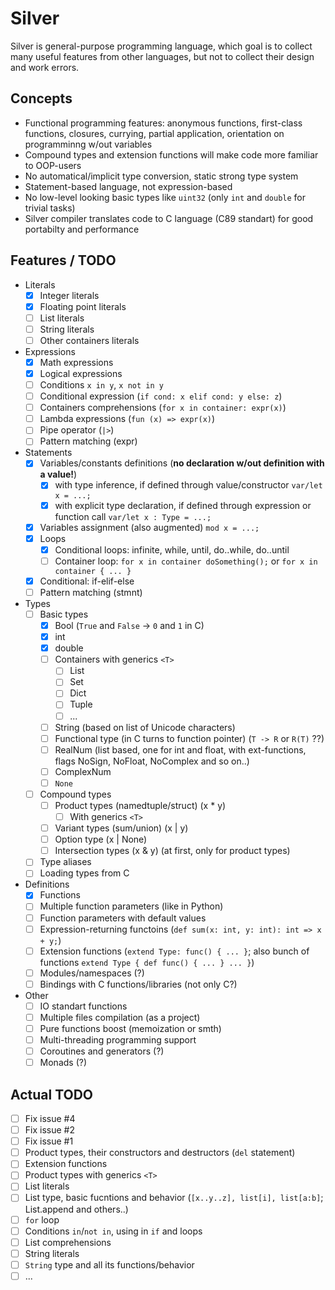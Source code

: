 # Silver
Silver is general-purpose programming language, which goal is to collect many useful features from other languages, but not to collect their design and work errors.

## Concepts

- Functional programming features: anonymous functions, first-class functions, closures, currying, partial application, orientation on programminng w/out variables
- Compound types and extension functions will make code more familiar to OOP-users
- No automatical/implicit type conversion, static strong type system
- Statement-based language, not expression-based
- No low-level looking basic types like `uint32` (only `int` and `double` for trivial tasks)
- Silver compiler translates code to C language (C89 standart) for good portabilty and performance

## Features / TODO

- Literals
  - [x] Integer literals
  - [x] Floating point literals
  - [ ] List literals
  - [ ] String literals
  - [ ] Other containers literals
- Expressions
  - [x] Math expressions
  - [x] Logical expressions
  - [ ] Conditions `x in y`, `x not in y`
  - [ ] Conditional expression (`if cond: x elif cond: y else: z`)
  - [ ] Containers comprehensions (`for x in container: expr(x)`)
  - [ ] Lambda expressions (`fun (x) => expr(x)`)
  - [ ] Pipe operator (`|>`)
  - [ ] Pattern matching (expr)
- Statements
  - [x] Variables/constants definitions (**no declaration w/out definition with a value!**)
    - [x] with type inference, if defined through value/constructor `var/let x = ...;`
    - [x] with explicit type declaration, if defined through expression or function call `var/let x : Type = ...;`
  - [x] Variables assignment (also augmented) `mod x = ...;`
  - [x] Loops
    - [x] Conditional loops: infinite, while, until, do..while, do..until
    - [ ] Container loop: `for x in container doSomething();` or `for x in container { ... }`
  - [x] Conditional: if-elif-else
  - [ ] Pattern matching (stmnt)
- Types
  - [ ] Basic types
    - [x] Bool (`True` and `False` -> `0` and `1` in C)
    - [x] int
    - [x] double
    - [ ] Сontainers with generics `<T>`
      - [ ] List
      - [ ] Set
      - [ ] Dict
      - [ ] Tuple
      - [ ] ...
    - [ ] String (based on list of Unicode characters)
    - [ ] Functional type (in C turns to function pointer) (`T -> R` or `R(T)` ??)
    - [ ] RealNum (list based, one for int and float, with ext-functions, flags NoSign, NoFloat, NoComplex and so on..)
    - [ ] ComplexNum
    - [ ] `None`
  - [ ] Compound types
    - [ ] Product types (namedtuple/struct) (x * y)
      - [ ] With generics `<T>`
    - [ ] Variant types (sum/union) (x | y)
    - [ ] Option type (x | None)
    - [ ] Intersection types (x & y) (at first, only for product types)
  - [ ] Type aliases
  - [ ] Loading types from C
- Definitions
  - [x] Functions
  - [ ] Multiple function parameters (like in Python)
  - [ ] Function parameters with default values
  - [ ] Expression-returning functoins (`def sum(x: int, y: int): int => x + y;`)
  - [ ] Extension functions (`extend Type: func() { ... }`; also bunch of functions `extend Type { def func() { ... } ... }`)
  - [ ] Modules/namespaces (?)
  - [ ] Bindings with C functions/libraries (not only C?)
- Other
  - [ ] IO standart functions
  - [ ] Multiple files compilation (as a project)
  - [ ] Pure functions boost (memoization or smth)
  - [ ] Multi-threading programming support
  - [ ] Coroutines and generators (?)
  - [ ] Monads (?)

## Actual TODO

- [ ] Fix issue #4
- [ ] Fix issue #2
- [ ] Fix issue #1
- [ ] Product types, their constructors and destructors (`del` statement)
- [ ] Extension functions
- [ ] Product types with generics `<T>`
- [ ] List literals
- [ ] List type, basic fucntions and behavior (`[x..y..z], list[i], list[a:b]`; List.append and others..)
- [ ] `for` loop
- [ ] Conditions `in`/`not in`, using in `if` and loops
- [ ] List comprehensions
- [ ] String literals
- [ ] `String` type and all its functions/behavior
- [ ] ...
